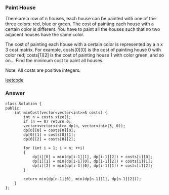 ### Paint House
There are a row of n houses, each house can be painted with one of the three colors: red, blue or green. The cost of painting each house with a certain color is different. You have to paint all the houses such that no two adjacent houses have the same color.

The cost of painting each house with a certain color is represented by a n x 3 cost matrix. For example, costs[0][0] is the cost of painting house 0 with color red; costs[1][2] is the cost of painting house 1 with color green, and so on... Find the minimum cost to paint all houses.

Note:
All costs are positive integers.

[leetcode](https://leetcode.com/problems/paint-house/description/)

### Answer
	class Solution {
	public:
	    int minCost(vector<vector<int>>& costs) {
	        int n = costs.size();
	        if (n == 0) return 0;
	        vector<vector<int>> dp(n, vector<int>(3, 0));
	        dp[0][0] = costs[0][0];
	        dp[0][1] = costs[0][1];
	        dp[0][2] = costs[0][2];
	        
	        for (int i = 1; i < n; ++i)
	        {
	            dp[i][0] = min(dp[i-1][1], dp[i-1][2]) + costs[i][0];
	            dp[i][1] = min(dp[i-1][0], dp[i-1][2]) + costs[i][1];
	            dp[i][2] = min(dp[i-1][0], dp[i-1][1]) + costs[i][2];
	        }
	        
	        return min(dp[n-1][0], min(dp[n-1][1], dp[n-1][2]));
	    }
	};
